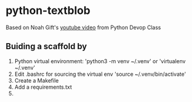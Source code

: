 

# python-textblob

Based on Noah Gift's [youtube video](https://youtu.be/Wgyf66JXmhY) from Python Devop Class

## Buiding a scaffold by
1. Python virtual environment: 'python3 -m venv ~/.venv' or 'virtualenv ~/.venv' 
2. Edit .bashrc for sourcing the virtual env 'source ~/.venv/bin/activate'
3. Create a Makefile
4. Add a requirements.txt
5. 
